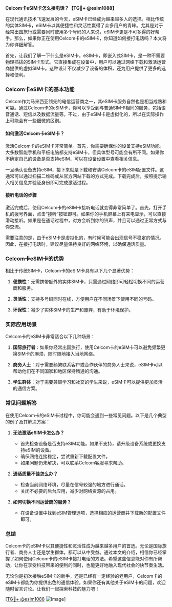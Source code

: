 **Celcom卡eSIM卡怎么接电话？【TG💪+ @esim1088】**

在现代通讯技术飞速发展的今天，eSIM卡已经成为越来越多人的选择。相比传统的实体SIM卡，eSIM卡以其便捷性和灵活性赢得了众多用户的青睐。尤其是对于经常出国旅行或需要同时使用多个号码的人来说，eSIM卡更是不可多得的好帮手。那么，如果你正在使用Celcom卡的eSIM卡，你知道如何接打电话吗？本文将为你详细解答。

首先，让我们了解一下什么是eSIM卡。eSIM卡，即嵌入式SIM卡，是一种不需要物理插拔的SIM卡形式。它直接集成在设备中，用户可以通过网络下载和激活运营商提供的虚拟SIM卡。这种设计不仅减少了设备的体积，还为用户提供了更多的选择和便利。

### Celcom卡eSIM卡的基本功能

Celcom作为马来西亚领先的电信运营商之一，其eSIM卡服务自然也是相当成熟和可靠。通过Celcom卡的eSIM卡，你可以享受到与普通SIM卡相同的服务，包括语音通话、短信以及数据流量等。不过，由于eSIM卡是虚拟化的，所以在实际操作上可能会有一些细微的区别。

#### 如何激活Celcom卡eSIM卡？

激活Celcom卡的eSIM卡非常简单。首先，你需要确保你的设备支持eSIM功能。大多数智能手机和平板电脑都支持eSIM卡，但具体型号可能会有所不同。如果你不确定自己的设备是否支持eSIM，可以在设备设置中查看相关信息。

一旦确认设备支持eSIM，接下来就是下载和安装Celcom卡的eSIM配置文件。这通常可以通过扫描二维码或从官方网站下载的方式完成。下载完成后，按照提示输入相关信息并验证身份即可完成激活过程。

#### 接听电话的步骤

激活完成后，使用Celcom卡的eSIM卡接听电话就变得非常简单了。首先，打开手机的拨号界面，点击“接听”按钮即可。如果你的手机屏幕上有来电显示，可以直接滑动接听。如果是在通话过程中，对方会听到你的铃声，并且可以通过正常方式与你交流。

需要注意的是，由于eSIM卡是虚拟化的，有时候可能会出现信号不稳定的情况。因此，在接打电话时，建议尽量保持良好的网络环境，以确保通话质量。

### Celcom卡eSIM卡的优势

相比于传统SIM卡，Celcom卡的eSIM卡具有以下几个显著优势：

1. **便携性**：无需携带额外的实体SIM卡，只需通过网络即可轻松切换不同的运营商和服务。
   
2. **灵活性**：支持多号码同时在线，方便用户在不同场景下使用不同的号码。
   
3. **环保性**：减少了实体SIM卡的生产和废弃，有助于环境保护。

### 实际应用场景

Celcom卡的eSIM卡非常适合以下几种场景：

1. **国际旅行者**：如果你经常出国旅行，使用Celcom卡的eSIM卡可以避免频繁更换SIM卡的麻烦，随时随地接入当地网络。
   
2. **商务人士**：对于需要频繁联系客户或合作伙伴的商务人士来说，eSIM卡可以帮助他们在不同国家和地区保持畅通的沟通。
   
3. **学生群体**：对于需要兼顾学习和社交的学生来说，eSIM卡可以提供更加灵活的通信方案。

### 常见问题解答

在使用Celcom卡的eSIM卡过程中，你可能会遇到一些常见问题。以下是几个典型的例子及其解决方案：

1. **无法激活eSIM卡怎么办？**
   - 首先检查设备是否支持eSIM功能。如果不支持，请升级设备系统或更换支持eSIM的设备。
   - 确保网络连接稳定，尝试重新下载配置文件。
   - 如果问题仍未解决，可以联系Celcom客服寻求帮助。

2. **通话质量不佳怎么办？**
   - 检查当前网络环境，尽量在信号较强的地方进行通话。
   - 关闭不必要的后台应用，减少对网络资源的占用。

3. **如何切换不同运营商的服务？**
   - 在设备设置中找到eSIM管理选项，选择相应的运营商并下载新的配置文件即可。

### 总结

Celcom卡的eSIM卡以其便捷性和灵活性成为越来越多用户的首选。无论是国际旅行者、商务人士还是学生群体，都可以从中受益。通过本文的介绍，相信你已经掌握了如何使用Celcom卡的eSIM卡接打电话的方法。希望这些信息能对你有所帮助，让你在享受科技带来的便利的同时，也能更好地融入现代社会的快节奏生活。

无论你是初次接触eSIM卡的新手，还是已经有一定经验的老用户，Celcom卡的eSIM卡都能为你提供出色的通信体验。如果你还有其他关于eSIM卡的问题，欢迎随时留言讨论。让我们一起探索科技的魅力吧！

[[TG💪+ @esim1088](https://t.me/s/esim1088) ![Image](https://i.postimg.cc/4NQfJmqS/Snipaste-2025-05-13-00-14-12.png)]